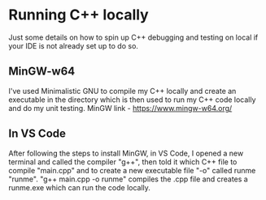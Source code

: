 # Running C++ locally
Just some details on how to spin up C++ debugging and testing on local if your IDE is not already set up to do so.

## MinGW-w64
I've used Minimalistic GNU to compile my C++ locally and create an executable in the directory which is then used to run my C++ code locally and do my unit testing. 
MinGW link - https://www.mingw-w64.org/ 

## In VS Code
After following the steps to install MinGW, in VS Code, I opened a new terminal and called the compiler "g++", then told it which C++ file to compile "main.cpp" and to create a new executable file "-o" called runme "runme". 
"g++ main.cpp -o runme" compiles the .cpp file and creates a runme.exe which can run the code locally.